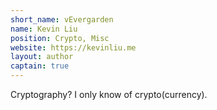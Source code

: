```yaml
---
short_name: vEvergarden
name: Kevin Liu
position: Crypto, Misc
website: https://kevinliu.me
layout: author
captain: true
---
```

Cryptography? I only know of crypto(currency).
